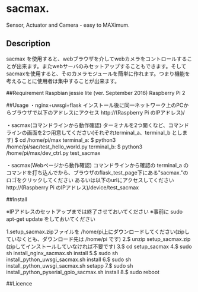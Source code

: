 

# sacmax.
  Sensor, Actuator and Camera - easy to MAXimum.


## Description
  sacmax を使用すると、webブラウザを介してwebカメラをコントロールすることが出来ます。またwebサーバのみセットアップすることもできます。そしてsacmaxを使用すると、そのカメラモジュールを簡単に作れます。つまり機能を考えることに使用者は集中することが出来ます。


##Requirement
 Raspbian jessie lite (ver. September 2016)
 Raspberry Pi 2


##Usage
 ・nginx+uwsgi+flask
    インストール後に同一ネットワーク上のPCからブラウザで以下のアドレスにアクセス
     http://(Raspberry Pi のIPアドレス)/

 ・sacmax(コマンドラインから動作確認)
     ターミナルを2つ開くなど、コマンドラインの画面を2つ用意してください(それぞれterminal_a、terminal_b とします)
     $ cd /home/pi/max
     terminal_a:
        $ python3 /home/pi/sac/test_hello_world.py
     terminal_b:
        $ python3 /home/pi/max/dev_ctrl.py test_sacmax

 ・sacmax(Webページから動作確認)
     コマンドラインから確認の terminal_a のコマンドを打ち込んでから、ブラウザのflask_test_page下にある"sacmax."のロゴをクリックしてください
     あるいは以下のurlにアクセスしてください
     http://(Raspberry Pi のIPアドレス)/device/test_sacmax


##Install

  ※IPアドレスのセットアップまでは終了させておいてください
  ※事前に sudo apt-get update をしておいてください

  1.setup_sacmax.zipファイルを /home/pi上にダウンロードしてください(zipしていなくとも、ダウンロード先は /home/pi です)
  2.$ unzip setup_sacmax.zip (zipしてインストールしていなければ不要です)
  3.$ cd setup_sacmax
  4.$ sudo sh install_nginx_sacmax.sh install
  5.$ sudo sh install_python_uwsgi_sacmax.sh install
  6.$ sudo sh install_python_uwsgi_sacmax.sh setapp
  7.$ sudo sh install_python_pyserial_gpio_sacmax.sh install
  8.$ sudo reboot


##Licence

